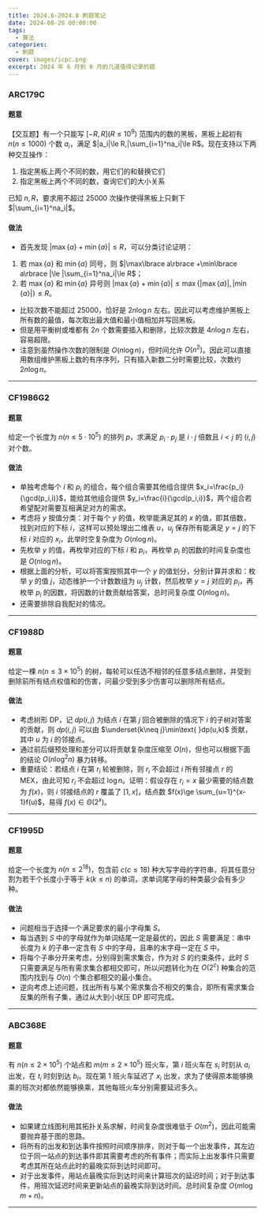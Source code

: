 ```yaml
---
title: 2024.6-2024.8 刷题笔记
date: 2024-08-26 00:00:00
tags:
  - 算法
categories:
  - 刷题
cover: images/icpc.png
excerpt: 2024 年 6 月到 8 月的几道值得记录的题
---
```


### ARC179C
#### 题意
【交互题】有一个只能写 $[-R,R](R\le 10^9)$ 范围内的数的黑板，黑板上起初有 $n(n\le 1000)$ 个数 $a_i$，满足 $|a_i|\le R,|\sum_{i=1}^na_i|\le R$。现在支持以下两种交互操作：
1. 指定黑板上两个不同的数，用它们的和替换它们
2. 指定黑板上两个不同的数，查询它们的大小关系

已知 $n,R$，要求用不超过 $25000$ 次操作使得黑板上只剩下 $|\sum_{i=1}^na_i|$。

#### 做法
- 首先发现 $|\max\lbrace a\rbrace +\min\lbrace a\rbrace |\le R$，可以分类讨论证明：
1. 若 $\max\lbrace a\rbrace$ 和 $\min\lbrace a\rbrace$ 同号，则 $|\max\lbrace a\rbrace +\min\lbrace a\rbrace |\le |\sum_{i=1}^na_i|\le R$；
2. 若 $\max\lbrace a\rbrace$ 和 $\min\lbrace a\rbrace$ 异号则 $|\max\lbrace a\rbrace +\min\lbrace a\rbrace |\le \max\lbrace |\max\lbrace a\rbrace |,|\min\lbrace a\rbrace |\rbrace \le R$。

- 比较次数不能超过 $25000$，恰好是 $2n\log n$ 左右。因此可以考虑维护黑板上所有数的最值，每次取出最大值和最小值相加并写回黑板。
- 但是用平衡树或堆都有 $2n$ 个数需要插入和删除，比较次数是 $4n\log n$ 左右，容易超限。
- 注意到虽然操作次数的限制是 $O(n\log n)$，但时间允许 $O(n^2)$。因此可以直接用数组维护黑板上数的有序序列，只有插入新数二分时需要比较，次数约 $2n\log n$。

---
### CF1986G2
#### 题意
给定一个长度为 $n(n\le 5\cdot 10^5)$ 的排列 $p$，求满足 $p_i\cdot p_j$ 是 $i\cdot j$ 倍数且 $i<j$ 的 $(i,j)$ 对个数。

#### 做法
- 单独考虑每个 $i$ 和 $p_i$ 的组合，每个组合需要其他组合提供 $x_i=\frac{p_i}{\gcd(p_i,i)}$，能给其他组合提供 $y_i=\frac{i}{\gcd(p_i,i)}$，两个组合若希望配对需要互相满足对方的需求。
- 考虑将 $y$ 按值分类：对于每个 $y$ 的值，枚举能满足其的 $x$ 的值，即其倍数，找到对应的下标 $i$，这样可以预处理出二维表 $u$，$u_j$ 保存所有能满足 $y=j$ 的下标 $i$ 对应的 $x_i$，此举时空复杂度为 $O(n\log n)$。
- 先枚举 $y$ 的值，再枚举对应的下标 $i$ 和 $p_i$，再枚举 $p_i$ 的因数的时间复杂度也是 $O(n\log n)$。
- 根据上面的分析，可以将答案按照其中一个 $y$ 的值划分，分别计算并求和：枚举 $y$ 的值 $j$，动态维护一个计数数组为 $u_j$ 计数，然后枚举 $y=j$ 对应的 $p_i$，再枚举 $p_i$ 的因数，将因数的计数贡献给答案，总时间复杂度 $O(n\log n)$。
- 还需要排除自我配对的情况。

---
### CF1988D
#### 题意
给定一棵 $n(n\le 3\times 10^5)$ 的树，每轮可以任选不相邻的任意多结点删除，并受到删除前所有结点权值和的伤害，问最少受到多少伤害可以删除所有结点。

#### 做法
- 考虑树形 DP，记 $dp(i,j)$ 为结点 $i$ 在第 $j$ 回合被删除的情况下 $i$ 的子树对答案的贡献，则 $dp(i,j)$ 可以由 $\underset{k\neq j}\min\text{ }dp(u,k)$ 贡献，其中 $u$ 为 $i$ 的邻接点。
- 通过前后缀预处理和差分可以将贡献复杂度压缩至 $O(n)$，但也可以根据下面的结论 $O(n\log^2 n)$ 暴力转移。
- 重要结论：若结点 $i$ 在第 $r_i$ 轮被删除，则 $r_i$ 不会超过 $i$ 所有邻接点 $r$ 的 MEX，由此可知 $r_i$ 不会超过 $\log n$。证明：假设存在 $r_i=x$ 最少需要的结点数为 $f(x)$，则 $i$ 邻接结点的 $r$ 覆盖了 $[1,x]$，结点数 $f(x)\ge \sum_{u=1}^{x-1}f(u)$，易得 $f(x)\in\Theta(2^x)$。

---
### CF1995D
#### 题意
给定一个长度为 $n(n\le 2^{18})$，包含前 $c(c\le 18)$ 种大写字母的字符串，将其任意分割为若干个长度小于等于 $k(k\le n)$ 的单词，求单词尾字母的种类最少会有多少种。

#### 做法
- 问题相当于选择一个满足要求的最小字母集 $S$。
- 每当遇到 $S$ 中的字母就作为单词结尾一定是最优的，因此 $S$ 需要满足：串中长度为 $k$ 的子串一定含有 $S$ 中的字母，且串的末字母一定在 $S$ 中。
- 将每个子串分开来考虑，分别得到需求集合，作为对 $S$ 的约束条件，此时 $S$ 只需要满足与所有需求集合都相交即可，所以问题转化为在 $O(2^c)$ 种集合的范围内找到与 $O(n)$ 个集合都相交的最小集合。
- 逆向考虑上述问题，找出所有与某个需求集合不相交的集合，即所有需求集合反集的所有子集，通过从大到小状压 DP 即可完成。

---
### ABC368E
#### 题意
有 $n(n\le 2\times 10^5)$ 个站点和 $m(m\le 2\times 10^5)$ 班火车，第 $i$ 班火车在 $s_i$ 时刻从 $a_i$ 出发，在 $t_i$ 时刻到达 $b_i$。现在第 $1$ 班火车延迟了 $x_i$ 出发，求为了使得原本能够换乘的班次对都依然能够换乘，其他每班火车分别需要延迟多久。

#### 做法
- 如果建立线图利用其拓扑关系求解，时间复杂度很难低于 $O(m^2)$，因此可能需要抛弃基于图的思路。
- 将所有的出发和到达事件按照时间顺序排序，则对于每一个出发事件，其左边位于同一站点的到达事件即其需要考虑的所有事件；而实际上出发事件只需要考虑其所在站点此时的最晚实际到达时间即可。
- 对于出发事件，用站点最晚实际到达时间来计算班次的延迟时间；对于到达事件，用班次延迟时间来更新站点的最晚实际到达时间。总时间复杂度 $O(m\log m+n)$。

---